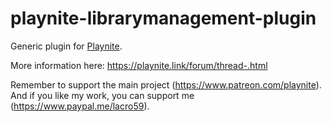 # playnite-librarymanagement-plugin
Generic plugin for [Playnite](https://playnite.link).  


More information here: https://playnite.link/forum/thread-.html

Remember to support the main project (https://www.patreon.com/playnite). 
And if you like my work, you can support me (https://www.paypal.me/lacro59). 
